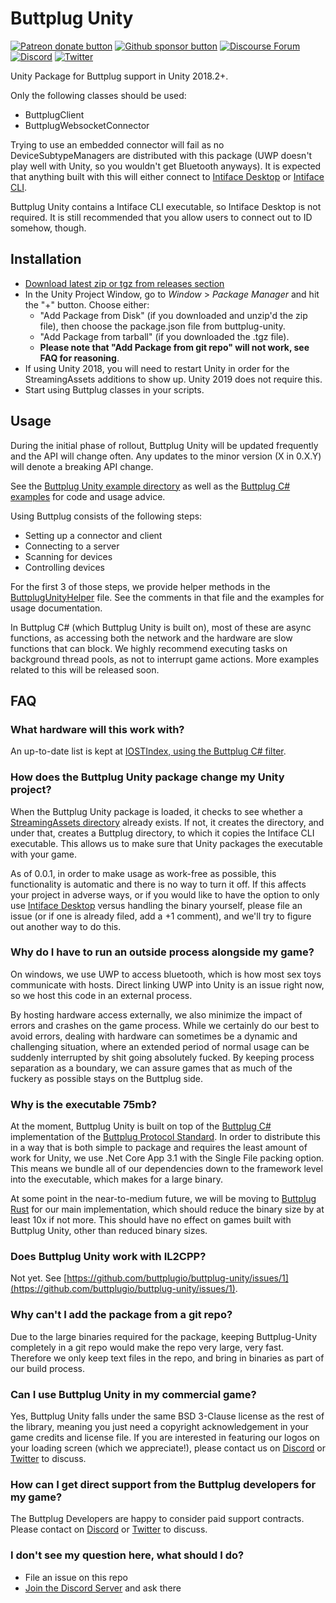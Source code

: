 # Buttplug Unity

[![Patreon donate button](https://img.shields.io/badge/patreon-donate-yellow.svg)](https://www.patreon.com/qdot)
[![Github sponsor button](https://img.shields.io/static/v1?label=Sponsor&message=%E2%9D%A4&logo=GitHub)](https://github.com/sponsors/qdot)
[![Discourse Forum](https://img.shields.io/badge/discourse-forum-blue.svg)](https://metafetish.club)
[![Discord](https://img.shields.io/discord/353303527587708932.svg?logo=discord)](https://discord.buttplug.io)
[![Twitter](https://img.shields.io/twitter/follow/buttplugio.svg?style=social&logo=twitter)](https://twitter.com/buttplugio)

Unity Package for Buttplug support in Unity 2018.2+.

Only the following classes should be used:

- ButtplugClient
- ButtplugWebsocketConnector

Trying to use an embedded connector will fail as no
DeviceSubtypeManagers are distributed with this package (UWP doesn't
play well with Unity, so you wouldn't get Bluetooth anyways). It is
expected that anything built with this will either connect to
[Intiface Desktop](https://github.com/intiface/intiface-desktop) or
[Intiface CLI](https://github.com/intiface/intiface-cli-csharp).

Buttplug Unity contains a Intiface CLI executable, so Intiface Desktop
is not required. It is still recommended that you allow users to
connect out to ID somehow, though.

## Installation

- [Download latest zip or tgz from releases section](https://github.com/buttplugio/buttplug-unity/releases)
- In the Unity Project Window, go to *Window* > *Package Manager* and hit the
  "+" button. Choose either:
  - "Add Package from Disk" (if you downloaded and unzip'd the zip file), then
    choose the package.json file from buttplug-unity.
  - "Add Package from tarball" (if you downloaded the .tgz file).
  - **Please note that "Add Package from git repo" will not work, see FAQ for
    reasoning**.
- If using Unity 2018, you will need to restart Unity in order for the
  StreamingAssets additions to show up. Unity 2019 does not require
  this.
- Start using Buttplug classes in your scripts.

## Usage

During the initial phase of rollout, Buttplug Unity will be updated frequently
and the API will change often. Any updates to the minor version (X in 0.X.Y)
will denote a breaking API change.

See the [Buttplug Unity example
directory](https://github.com/buttplugio/buttplug-unity/tree/master/examples) as
well as the [Buttplug C#
examples](https://github.com/buttplugio/buttplug-csharp#library-usage-examples)
for code and usage advice.

Using Buttplug consists of the following steps:

- Setting up a connector and client
- Connecting to a server
- Scanning for devices
- Controlling devices

For the first 3 of those steps, we provide helper methods in the
[ButtplugUnityHelper](https://github.com/buttplugio/buttplug-unity/blob/master/package/Runtime/ButtplugUnityHelper.cs)
file. See the comments in that file and the examples for usage
documentation.

In Buttplug C# (which Buttplug Unity is built on), most of these are async
functions, as accessing both the network and the hardware are slow functions
that can block. We highly recommend executing tasks on background thread pools,
as not to interrupt game actions. More examples related to this will be released
soon.

## FAQ

### What hardware will this work with?

An up-to-date list is kept at [IOSTIndex, using the Buttplug C#
filter](https://iostindex.com/?filter0ButtplugSupport=1).

### How does the Buttplug Unity package change my Unity project?

When the Buttplug Unity package is loaded, it checks to see whether a
[StreamingAssets
directory](https://docs.unity3d.com/Manual/StreamingAssets.html) already exists.
If not, it creates the directory, and under that, creates a Buttplug directory,
to which it copies the Intiface CLI executable. This allows us to make sure that
Unity packages the executable with your game.

As of 0.0.1, in order to make usage as work-free as possible, this functionality
is automatic and there is no way to turn it off. If this affects your project in
adverse ways, or if you would like to have the option to only use [Intiface
Desktop](https://intiface.com/desktop) versus handling the binary yourself,
please file an issue (or if one is already filed, add a +1 comment), and we'll
try to figure out another way to do this.

### Why do I have to run an outside process alongside my game?

On windows, we use UWP to access bluetooth, which is how most sex toys
communicate with hosts. Direct linking UWP into Unity is an issue right now, so
we host this code in an external process.

By hosting hardware access externally, we also minimize the impact of errors and
crashes on the game process. While we certainly do our best to avoid errors,
dealing with hardware can sometimes be a dynamic and challenging situation,
where an extended period of normal usage can be suddenly interrupted by shit
going absolutely fucked. By keeping process separation as a boundary, we can
assure games that as much of the fuckery as possible stays on the Buttplug side.

### Why is the executable 75mb?

At the moment, Buttplug Unity is built on top of the [Buttplug
C#](https://github.com/buttplugio/buttplug-csharp) implementation of the
[Buttplug Protocol Standard](https://buttplug-spec.docs.buttplug.io). In order
to distribute this in a way that is both simple to package and requires the
least amount of work for Unity, we use .Net Core App 3.1 with the Single File
packing option. This means we bundle all of our dependencies down to the
framework level into the executable, which makes for a large binary.

At some point in the near-to-medium future, we will be moving to [Buttplug
Rust](https://github.com/buttplugio/buttplug-rs) for our main implementation,
which should reduce the binary size by at least 10x if not more. This should
have no effect on games built with Buttplug Unity, other than reduced binary
sizes.

### Does Buttplug Unity work with IL2CPP?

Not yet. See
[https://github.com/buttplugio/buttplug-unity/issues/1](https://github.com/buttplugio/buttplug-unity/issues/1).

### Why can't I add the package from a git repo?

Due to the large binaries required for the package, keeping Buttplug-Unity
completely in a git repo would make the repo very large, very fast. Therefore we
only keep text files in the repo, and bring in binaries as part of our build
process.

### Can I use Buttplug Unity in my commercial game?

Yes, Buttplug Unity falls under the same BSD 3-Clause license as the
rest of the library, meaning you just need a copyright acknowledgement
in your game credits and license file. If you are interested in
featuring our logos on your loading screen (which we appreciate!),
please contact us on [Discord](https://discord.buttplug.io) or
[Twitter](https://twitter.com/buttplugio) to discuss.

### How can I get direct support from the Buttplug developers for my game?

The Buttplug Developers are happy to consider paid support contracts.
Please contact on [Discord](https://discord.buttplug.io) or
[Twitter](https://twitter.com/buttplugio) to discuss.

### I don't see my question here, what should I do?

- File an issue on this repo
- [Join the Discord Server](https://discord.buttplug.io) and ask there
